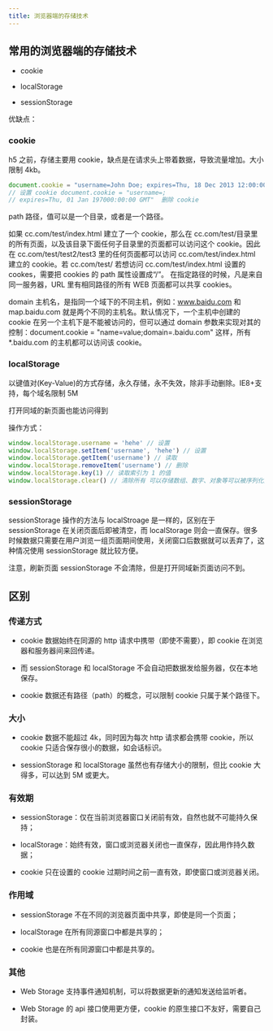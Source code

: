 ```yaml
---
title: 浏览器端的存储技术
---
```


## 常用的浏览器端的存储技术

- cookie

- localStorage

- sessionStorage

优缺点：

### cookie

h5 之前，存储主要用 cookie，缺点是在请求头上带着数据，导致流量增加。大小限制 4kb。

```javascript
document.cookie = "username=John Doe; expires=Thu, 18 Dec 2013 12:00:00 GMT;path=/" 
// 设置 cookie document.cookie = "username=; 
// expires=Thu, 01 Jan 197000:00:00 GMT"  删除 cookie
```

path 路径，值可以是一个目录，或者是一个路径。

如果 cc.com/test/index.html 建立了一个 cookie，那么在 cc.com/test/目录里的所有页面，以及该目录下面任何子目录里的页面都可以访问这个 cookie。因此在 cc.com/test/test2/test3 里的任何页面都可以访问 cc.com/test/index.html 建立的 cookie。若 cc.com/test/ 若想访问 cc.com/test/index.html 设置的 cookes，需要把 cookies 的 path 属性设置成“/”。 在指定路径的时候，凡是来自同一服务器，URL 里有相同路径的所有 WEB 页面都可以共享 cookies。

domain 主机名，是指同一个域下的不同主机，例如：www.baidu.com 和 map.baidu.com 就是两个不同的主机名。默认情况下，一个主机中创建的 cookie 在另一个主机下是不能被访问的，但可以通过 domain 参数来实现对其的控制：document.cookie = "name=value;domain=.baidu.com" 这样，所有*.baidu.com 的主机都可以访问该 cookie。

### localStorage

以键值对(Key-Value)的方式存储，永久存储，永不失效，除非手动删除。IE8+支持，每个域名限制 5M

打开同域的新页面也能访问得到

操作方式：

```js
window.localStorage.username = 'hehe' // 设置 
window.localStorage.setItem('username', 'hehe') // 设置 
window.localStorage.getItem('username') // 读取 
window.localStorage.removeItem('username') // 删除 
window.localStorage.key(1) // 读取索引为 1 的值 
window.localStorage.clear() // 清除所有 可以存储数组、数字、对象等可以被序列化为字符串的内容
```

### sessionStorage

sessionStorage 操作的方法与 localStroage 是一样的，区别在于 sessionStorage 在关闭页面后即被清空，而 localStorage 则会一直保存。很多时候数据只需要在用户浏览一组页面期间使用，关闭窗口后数据就可以丢弃了，这种情况使用 sessionStorage 就比较方便。

注意，刷新页面 sessionStorage 不会清除，但是打开同域新页面访问不到。

## 区别

### 传递方式

- cookie 数据始终在同源的 http 请求中携带（即使不需要），即 cookie 在浏览器和服务器间来回传递。

- 而 sessionStorage 和 localStorage 不会自动把数据发给服务器，仅在本地保存。

- cookie 数据还有路径（path）的概念，可以限制 cookie 只属于某个路径下。 

### 大小

- cookie 数据不能超过 4k，同时因为每次 http 请求都会携带 cookie，所以 cookie 只适合保存很小的数据，如会话标识。

- sessionStorage 和 localStorage 虽然也有存储大小的限制，但比 cookie 大得多，可以达到 5M 或更大。 

### 有效期

- sessionStorage：仅在当前浏览器窗口关闭前有效，自然也就不可能持久保持；

- localStorage：始终有效，窗口或浏览器关闭也一直保存，因此用作持久数据；

- cookie 只在设置的 cookie 过期时间之前一直有效，即使窗口或浏览器关闭。 

### 作用域

- sessionStorage 不在不同的浏览器页面中共享，即使是同一个页面；

- localStorage 在所有同源窗口中都是共享的；

- cookie 也是在所有同源窗口中都是共享的。 

### 其他

- Web Storage 支持事件通知机制，可以将数据更新的通知发送给监听者。 

- Web Storage 的 api 接口使用更方便，cookie 的原生接口不友好，需要自己封装。